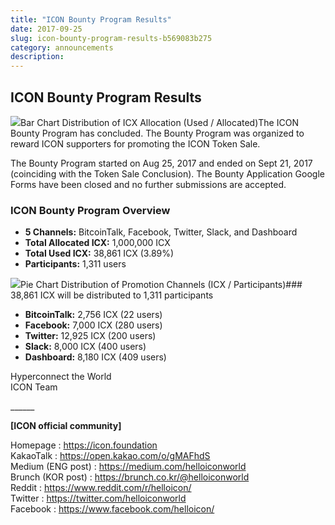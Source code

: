 ```yaml
---
title: "ICON Bounty Program Results"
date: 2017-09-25
slug: icon-bounty-program-results-b569083b275
category: announcements
description:
---
```


## ICON Bounty Program Results

![](https://cdn-images-1.medium.com/max/800/0*wrKfLiRys9Z0Z7NB.)Bar Chart Distribution of ICX Allocation (Used / Allocated)The ICON Bounty Program has concluded. The Bounty Program was organized to reward ICON supporters for promoting the ICON Token Sale.

The Bounty Program started on Aug 25, 2017 and ended on Sept 21, 2017 (coinciding with the Token Sale Conclusion). The Bounty Application Google Forms have been closed and no further submissions are accepted.

### ICON Bounty Program Overview

* **5 Channels:** BitcoinTalk, Facebook, Twitter, Slack, and Dashboard
* **Total Allocated ICX:** 1,000,000 ICX
* **Total Used ICX:** 38,861 ICX (3.89%)
* **Participants:** 1,311 users

![](https://cdn-images-1.medium.com/max/800/0*-n3baBg8grlv1AUG.)Pie Chart Distribution of Promotion Channels (ICX / Participants)### 38,861 ICX will be distributed to 1,311 participants

* **BitcoinTalk:** 2,756 ICX (22 users)
* **Facebook:** 7,000 ICX (280 users)
* **Twitter:** 12,925 ICX (200 users)
* **Slack:** 8,000 ICX (400 users)
* **Dashboard:** 8,180 ICX (409 users)

Hyperconnect the World  
ICON Team

\_\_\_\_\_\_

**[ICON official community]**

Homepage : <https://icon.foundation>  
KakaoTalk : <https://open.kakao.com/o/gMAFhdS>  
Medium (ENG post) : <https://medium.com/helloiconworld>  
Brunch (KOR post) : <https://brunch.co.kr/@helloiconworld>  
Reddit : <https://www.reddit.com/r/helloicon/>  
Twitter : <https://twitter.com/helloiconworld>  
Facebook : <https://www.facebook.com/helloicon/>

